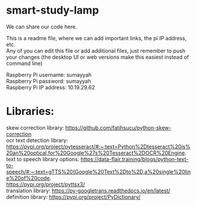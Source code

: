 # smart-study-lamp
We can share our code here. <br />

This is a readme file, where we can add important links, the pi IP address, etc. <br />
Any of you can edit this file or add additional files, just remember to push your changes (the desktop UI or web versions make this easiest instead of command line) <br />

Raspberry Pi username: sumayyah <br />
Raspberry Pi password: sumayyah <br />
Raspberry Pi IP address: 10.19.29.62 <br />
# Libraries:
skew correction library: https://github.com/fatihsucu/python-skew-correction <br />
ocr text detection library: https://pypi.org/project/pytesseract/#:~:text=Python%2Dtesseract%20is%20an%20optical,for%20Google%27s%20Tesseract%2DOCR%20Engine. <br />
text to speech library options: https://data-flair.training/blogs/python-text-to-speech/#:~:text=gTTS%20(Google%20Text%2Dto%2D,a%20single%20line%20of%20code. <br />
                                https://pypi.org/project/pyttsx3/ <br />
translation library: https://py-googletrans.readthedocs.io/en/latest/ <br />
definition library: https://pypi.org/project/PyDictionary/ <br />
